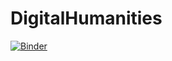 # DigitalHumanities


[![Binder](https://mybinder.org/badge_logo.svg)](https://mybinder.org/v2/gh/gabrielbonte/DigitalHumanities/HEAD)
